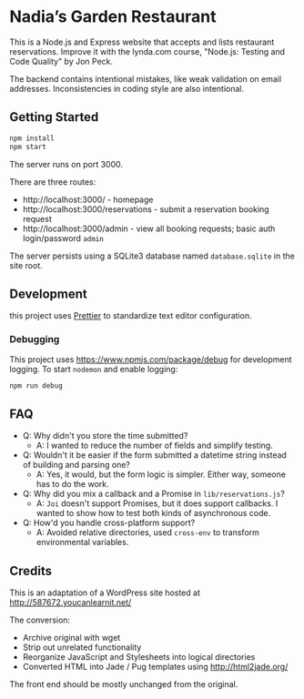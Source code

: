 # Nadia’s Garden Restaurant

This is a Node.js and Express website that accepts and lists restaurant reservations. Improve it with the lynda.com course, "Node.js: Testing and Code Quality" by Jon Peck.

The backend contains intentional mistakes, like weak validation on email addresses. Inconsistencies in coding style are also intentional.

## Getting Started

```bash
npm install
npm start
```

The server runs on port 3000.

There are three routes:

-   http://localhost:3000/ - homepage
-   http://localhost:3000/reservations - submit a reservation booking request
-   http://localhost:3000/admin - view all booking requests; basic auth login/password `admin`

The server persists using a SQLite3 database named `database.sqlite` in the site root.

## Development

this project uses [Prettier](https://prettier.io/) to standardize text editor configuration.

### Debugging

This project uses https://www.npmjs.com/package/debug for development logging. To start `nodemon` and enable logging:

```bash
npm run debug
```

## FAQ

-   Q: Why didn't you store the time submitted?
    -   A: I wanted to reduce the number of fields and simplify testing.
-   Q: Wouldn't it be easier if the form submitted a datetime string instead of building and parsing one?
    -   A: Yes, it would, but the form logic is simpler. Either way, someone has to do the work.
-   Q: Why did you mix a callback and a Promise in `lib/reservations.js`?
    -   A: `Joi` doesn't support Promises, but it does support callbacks. I wanted to show how to test both kinds of asynchronous code.
-   Q: How'd you handle cross-platform support?
    -   A: Avoided relative directories, used `cross-env` to transform environmental variables.

## Credits

This is an adaptation of a WordPress site hosted at http://587672.youcanlearnit.net/

The conversion:

-   Archive original with wget
-   Strip out unrelated functionality
-   Reorganize JavaScript and Stylesheets into logical directories
-   Converted HTML into Jade / Pug templates using http://html2jade.org/

The front end should be mostly unchanged from the original.
